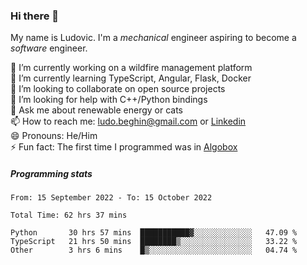 ### Hi there 👋

My name is Ludovic. I'm a *mechanical* engineer aspiring to become a *software* engineer.

 🔭 I’m currently working on a wildfire management platform<br/>
 🌱 I’m currently learning TypeScript, Angular, Flask, Docker<br/>
 👯 I’m looking to collaborate on open source projects<br/>
 🤔 I’m looking for help with C++/Python bindings<br/>
 💬 Ask me about renewable energy or cats<br/>
 📫 How to reach me: ludo.beghin@gmail.com or [Linkedin](https://www.linkedin.com/in/ludovic-beghin/)<br/>
 😄 Pronouns: He/Him<br/>
 ⚡ Fun fact: The first time I programmed was in [Algobox](https://fr.wikipedia.org/wiki/Algobox)<br/>

##### Programming stats
<!--START_SECTION:waka-->

```text
From: 15 September 2022 - To: 15 October 2022

Total Time: 62 hrs 37 mins

Python       30 hrs 57 mins  ███████████▓░░░░░░░░░░░░░   47.09 %
TypeScript   21 hrs 50 mins  ████████▒░░░░░░░░░░░░░░░░   33.22 %
Other        3 hrs 6 mins    █▒░░░░░░░░░░░░░░░░░░░░░░░   04.74 %
```

<!--END_SECTION:waka-->
